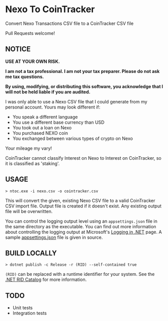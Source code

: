 # Nexo To CoinTracker

Convert Nexo Transactions CSV file to a CoinTracker CSV file

Pull Requests welcome!

## NOTICE

**USE AT YOUR OWN RISK.**

**I am not a tax professional.  I am not your tax preparer.  Please do not ask me tax questions.**

**By using, modifying, or distributing this software, you acknowledge that I will not be held liable if you are audited.**

I was only able to use a Nexo CSV file that I could generate from my personal account.  Yours may look different if:

- You speak a different language
- You use a different base currency than USD
- You took out a loan on Nexo
- You purchased NEXO coin
- You exchanged between various types of crypto on Nexo

Your mileage my vary!

CoinTracker cannot classify Interest on Nexo to Interest on CoinTracker, so it is classified as 'staking'.

## USAGE

`> ntoc.exe -i nexo.csv -o cointracker.csv`

This will convert the given, existing Nexo CSV file to a valid CoinTracker CSV import file.  Output file is created if it doesn't exist.  Any existing output file will be overwritten.

You can control the logging output level using an `appsettings.json` file in the same directory as the executable.  You can find out more information about controlling the logging output at Microsoft's [Logging in .NET](https://docs.microsoft.com/en-us/dotnet/core/extensions/logging) page.  A sample [appsettings.json](./src/ntoc/appsettings.json) file is given in source.

## BUILD LOCALLY

`> dotnet publish -c Release -r (RID) --self-contained true`

`(RID)` can be replaced with a runtime identifier for your system.  See the [.NET RID Catalog](https://docs.microsoft.com/en-us/dotnet/core/rid-catalog) for more information.

## TODO

- Unit tests
- Integration tests
